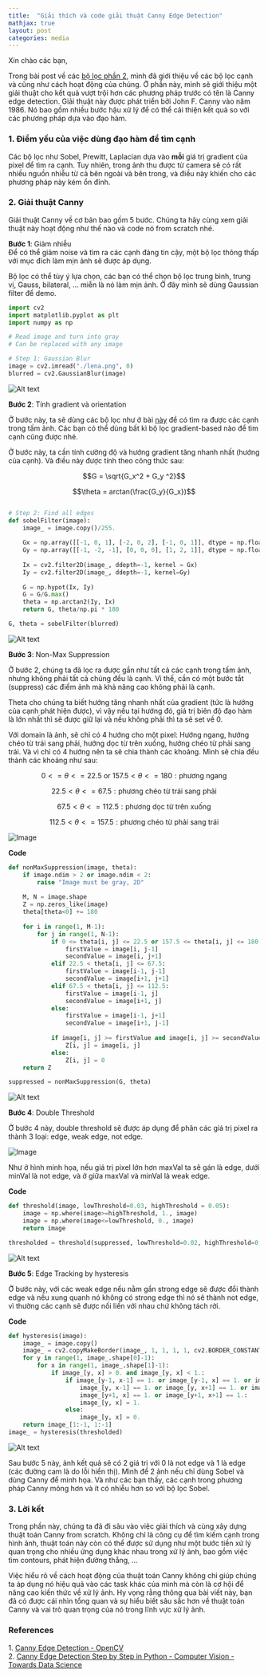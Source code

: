 ```yaml
---
title:  "Giải thích và code giải thuật Canny Edge Detection"
mathjax: true
layout: post
categories: media
---
```


Xin chào các bạn,

Trong bài post về các [bộ lọc phần 2][này], mình đã giới thiệu về các bộ lọc cạnh và cũng như cách hoạt động của chúng. Ở phần này, mình sẽ giới thiệu một giải thuật cho kết quả vượt trội hơn các phương pháp trước có tên là Canny edge detection. Giải thuật này được phát triển bởi John F. Canny vào năm 1986. Nó bao gồm nhiều bước hậu xử lý để có thể cải thiện kết quả so với các phương pháp dựa vào đạo hàm.

### 1. Điểm yếu của việc dùng đạo hàm để tìm cạnh
Các bộ lọc như Sobel, Prewitt, Laplacian dựa vào **mỗi** giá trị gradient của pixel để  tìm ra cạnh. Tuy nhiên, trong ảnh thu được từ camera sẽ có rất nhiều nguồn nhiễu từ cả bên ngoài và bên trong, và điều này khiến cho các phương pháp này kém ổn đỉnh. 

### 2. Giải thuật Canny 
Giải thuật Canny về cơ bản bao gồm 5 bước. Chúng ta hãy cùng xem giải thuật này hoạt động như thế nào và code nó from scratch nhé.

**Bước 1**: Giảm nhiễu  
Để có thể giảm noise và tìm ra các cạnh đáng tin cậy, một bộ lọc thông thấp với mục đích làm mịn ảnh sẽ được áp dụng.

Bộ lọc có thể tùy ý lựa chọn, các bạn có thể chọn bộ lọc trung bình, trung vị, Gauss, bilateral, ... miễn là nó làm mịn ảnh. Ở đây mình sẽ dùng Gaussian filter để demo.

```python
import cv2
import matplotlib.pyplot as plt
import numpy as np

# Read image and turn into gray
# Can be replaced with any image

# Step 1: Gaussian Blur
image = cv2.imread("./lena.png", 0)
blurred = cv2.GaussianBlur(image)
```
![Alt text](image.png)

**Bước 2**: Tính gradient và orientation

Ở bước này, ta sẽ dùng các bộ lọc như ở bài [này][này] để có tìm ra được các cạnh trong tấm ảnh. Các bạn có thể dùng bất kì bộ lọc gradient-based nào để tìm cạnh cũng được nhé.

Ở bước này, ta cần tính cường độ và hướng gradient tăng nhanh nhất (hướng của cạnh). Và điều này được tính theo công thức sau:

$$G = \sqrt{G_x^2 + G_y ^2}$$

$$\theta = arctan(\frac{G_y}{G_x})$$

```python

# Step 2: Find all edges
def sobelFilter(image):
    image_ = image.copy()/255.
    
    Gx = np.array([[-1, 0, 1], [-2, 0, 2], [-1, 0, 1]], dtype = np.float32)
    Gy = np.array([[-1, -2, -1], [0, 0, 0], [1, 2, 1]], dtype = np.float32)
    
    Ix = cv2.filter2D(image_, ddepth=-1, kernel = Gx)
    Iy = cv2.filter2D(image_, ddepth=-1, kernel=Gy)
    
    G = np.hypot(Ix, Iy)
    G = G/G.max()
    theta = np.arctan2(Iy, Ix)
    return G, theta/np.pi * 180

G, theta = sobelFilter(blurred)
```


![Alt text](image-1.png)


**Bước 3**: Non-Max Suppression

Ở bước 2, chúng ta đã lọc ra được gần như tất cả các cạnh trong tấm ảnh, nhưng không phải tất cả chúng đều là cạnh. Vì thế, cần có một bước tắt (suppress) các điểm ảnh mà khả năng cao không phải là cạnh. 

Theta cho chúng ta biết hướng tăng nhanh nhất của gradient (tức là hướng của cạnh phát hiện được), vì vậy nếu tại hướng đó, giá trị biên độ đạo hàm là lớn nhất thì sẽ được giữ lại và nếu không phải thì ta sẽ set về 0. 

Với domain là ảnh, sẽ chỉ có 4 hướng cho một pixel: Hướng ngang, hướng chéo từ trái sang phải, hướng dọc từ trên xuống, hướng chéo từ phải sang trái. Và vì chỉ có 4 hướng nên ta sẽ chia thành các khoảng. Mình sẽ chia đều thành các khoảng như sau:

$$0 <= \theta <= 22.5 \text{  or } 157.5 < \theta <= 180 : \text{phương ngang}$$

$$22.5 < \theta <= 67.5: \text{phương chéo từ trái sang phải}$$

$$67.5 < \theta <= 112.5: \text{phương dọc từ trên xuống}$$

$$112.5 < \theta <= 157.5: \text{phương chéo từ phải sang trái}$$


![Image](https://archive.ph/rUlFC/98bbb6b6f5ed2abafece9c7cd61d8f31ef96ec33.png)


**Code**

```python
def nonMaxSuppression(image, theta):
    if image.ndim > 2 or image.ndim < 2:
        raise "Image must be gray, 2D"
        
    M, N = image.shape
    Z = np.zeros_like(image)
    theta[theta<0] += 180
    
    for i in range(1, M-1):
        for j in range(1, N-1):
            if 0 <= theta[i, j] <= 22.5 or 157.5 <= theta[i, j] <= 180:
                firstValue = image[i, j-1]
                secondValue = image[i, j+1]
            elif 22.5 < theta[i, j] <= 67.5:
                firstValue = image[i-1, j-1]
                secondValue = image[i+1, j+1]
            elif 67.5 < theta[i, j] <= 112.5:
                firstValue = image[i-1, j]
                secondValue = image[i+1, j]
            else:
                firstValue = image[i-1, j+1]
                secondValue = image[i+1, j-1]
                
            if image[i, j] >= firstValue and image[i, j] >= secondValue:
                Z[i, j] = image[i, j]
            else:
                Z[i, j] = 0
    return Z

suppressed = nonMaxSuppression(G, theta)
```
![Alt text](image-2.png)

**Bước 4**: Double Threshold

Ở bước 4 này, double threshold sẽ được áp dụng để phân các giá trị pixel ra thành 3 loại: edge, weak edge, not edge.

![Image](https://docs.opencv.org/4.x/hysteresis.jpg)

Như ở hình minh họa, nếu giá trị pixel lớn hơn maxVal ta sẽ gán là edge, dưới minVal là not edge, và ở giữa maxVal và minVal là weak edge.


**Code**

```python
def threshold(image, lowThreshold=0.03, highThreshold = 0.05):
    image = np.where(image>=highThreshold, 1., image)
    image = np.where(image<=lowThreshold, 0., image)
    return image

thresholded = threshold(suppressed, lowThreshold=0.02, highThreshold=0.075)
```

![Alt text](image-3.png)

**Bước 5**: Edge Tracking by hysteresis

Ở bước này, với các weak edge nếu nằm gần strong edge sẽ được đổi thành edge và nếu xung quanh nó không có strong edge thì nó sẽ thành not edge, vì thường các cạnh sẽ được nối liền với nhau chứ không tách rời.

**Code**

```python
def hysteresis(image):
    image_ = image.copy()
    image_ = cv2.copyMakeBorder(image_, 1, 1, 1, 1, cv2.BORDER_CONSTANT, 0)
    for y in range(1, image_.shape[0]-1):
        for x in range(1, image_.shape[1]-1):
            if image_[y, x] > 0. and image_[y, x] < 1.:
                if image_[y-1, x-1] == 1. or image_[y-1, x] == 1. or image_[y-1, x+1] == 1. or \
                    image_[y, x-1] == 1. or image_[y, x+1] == 1. or image_[y+1, x-1] == 1. or \
                    image_[y+1, x] == 1. or image_[y+1, x+1] == 1.:
                    image_[y, x] = 1.
                else:
                    image_[y, x] = 0.
    return image_[1:-1, 1:-1]
image_ = hysteresis(thresholded)
```

![Alt text](image-4.png)

Sau bước 5 này, ảnh kết quả sẽ có 2 giá trị với 0 là not edge và 1 là edge (các đường cam là do lỗi hiển thị). Mình để 2 ảnh nếu chỉ dùng Sobel và dùng Canny để minh họa. Và như các bạn thấy, các cạnh trong phương pháp Canny mỏng hơn và ít có nhiễu hơn so với bộ lọc Sobel. 

### 3. Lời kết

Trong phần này, chúng ta đã đi sâu vào việc giải thích và cùng xây dựng thuật toán Canny from scratch. Không chỉ là công cụ để tìm kiếm cạnh trong hình ảnh, thuật toán này còn có thể được sử dụng như một bước tiền xử lý quan trọng cho nhiều ứng dụng khác nhau trong xử lý ảnh, bao gồm việc tìm contours, phát hiện đường thẳng, ...

Việc hiểu rõ về cách hoạt động của thuật toán Canny không chỉ giúp chúng ta áp dụng nó hiệu quả vào các task khác của mình mà còn là cơ hội để nâng cao kiến thức về xử lý ảnh. Hy vọng rằng thông qua bài viết này, bạn đã có được cái nhìn tổng quan và sự hiểu biết sâu sắc hơn về thuật toán Canny và vai trò quan trọng của nó trong lĩnh vực xử lý ảnh.


### References
1\. [Canny Edge Detection - OpenCV](https://docs.opencv.org/4.x/da/d22/tutorial_py_canny.html)  
2\. [Canny Edge Detection Step by Step in Python - Computer Vision - Towards Data Science](https://towardsdatascience.com/canny-edge-detection-step-by-step-in-python-computer-vision-b49c3a2d8123)


[này]: https://mikyx-1.github.io/image_filters_p2/










